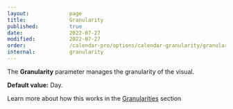 ```yaml
---
layout:             page
title:              Granularity
published:          true
date:               2022-07-27
modified:           2022-07-27
order:              /calendar-pro/options/calendar-granularity/granularity
internal:           granularity
---
```

The **Granularity** parameter manages the granularity of the visual.

**Default value:** Day.

Learn more about how this works in the [Granularities](../../features/granularities.md) section